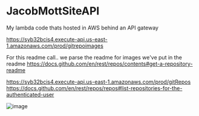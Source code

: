 # JacobMottSiteAPI
My lambda code thats hosted in AWS behind an API gateway


https://syb32bcis4.execute-api.us-east-1.amazonaws.com/prod/gitrepoimages

For this readme call.. we parse the readme for images we've put in the readme
https://docs.github.com/en/rest/repos/contents#get-a-repository-readme

https://syb32bcis4.execute-api.us-east-1.amazonaws.com/prod/gitRepos
https://docs.github.com/en/rest/repos/repos#list-repositories-for-the-authenticated-user

![image](https://user-images.githubusercontent.com/3318539/193407104-ed5fa138-8247-4795-a697-7334fc6e9910.png)

